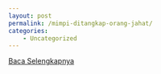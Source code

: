 ```yaml
---
layout: post
permalink: /mimpi-ditangkap-orang-jahat/
categories:
    - Uncategorized
---
```


[Baca Selengkapnya](/02)
